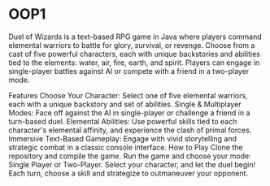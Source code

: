 # OOP1

Duel of Wizards is a text-based RPG game in Java where players command elemental warriors to battle for glory, survival, or revenge. Choose from a cast of five powerful characters, each with unique backstories and abilities tied to the elements: water, air, fire, earth, and spirit. Players can engage in single-player battles against AI or compete with a friend in a two-player mode.

Features
Choose Your Character: Select one of five elemental warriors, each with a unique backstory and set of abilities.
Single & Multiplayer Modes: Face off against the AI in single-player or challenge a friend in a turn-based duel.
Elemental Abilities: Use powerful skills tied to each character's elemental affinity, and experience the clash of primal forces.
Immersive Text-Based Gameplay: Engage with vivid storytelling and strategic combat in a classic console interface.
How to Play
Clone the repository and compile the game.
Run the game and choose your mode: Single Player or Two-Player.
Select your character, and let the duel begin!
Each turn, choose a skill and strategize to outmaneuver your opponent.
